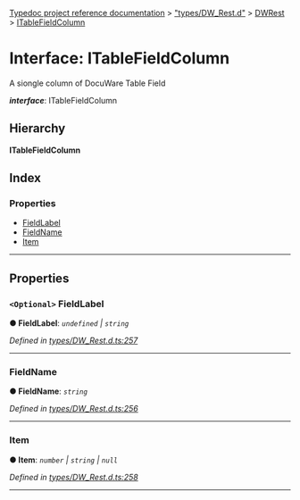 [Typedoc project reference documentation](../README.md) > ["types/DW_Rest.d"](../modules/_types_dw_rest_d_.md) > [DWRest](../modules/_types_dw_rest_d_.dwrest.md) > [ITableFieldColumn](../interfaces/_types_dw_rest_d_.dwrest.itablefieldcolumn.md)

# Interface: ITableFieldColumn

A siongle column of DocuWare Table Field

*__interface__*: ITableFieldColumn

## Hierarchy

**ITableFieldColumn**

## Index

### Properties

* [FieldLabel](_types_dw_rest_d_.dwrest.itablefieldcolumn.md#fieldlabel)
* [FieldName](_types_dw_rest_d_.dwrest.itablefieldcolumn.md#fieldname)
* [Item](_types_dw_rest_d_.dwrest.itablefieldcolumn.md#item)

---

## Properties

<a id="fieldlabel"></a>

### `<Optional>` FieldLabel

**● FieldLabel**: *`undefined` \| `string`*

*Defined in [types/DW_Rest.d.ts:257](https://github.com/DocuWare/REST-Sample-TS/blob/0222c3e/src/types/DW_Rest.d.ts#L257)*

___
<a id="fieldname"></a>

###  FieldName

**● FieldName**: *`string`*

*Defined in [types/DW_Rest.d.ts:256](https://github.com/DocuWare/REST-Sample-TS/blob/0222c3e/src/types/DW_Rest.d.ts#L256)*

___
<a id="item"></a>

###  Item

**● Item**: *`number` \| `string` \| `null`*

*Defined in [types/DW_Rest.d.ts:258](https://github.com/DocuWare/REST-Sample-TS/blob/0222c3e/src/types/DW_Rest.d.ts#L258)*

___

